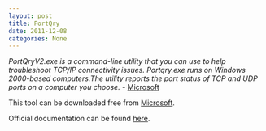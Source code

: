 ```yaml
---
layout: post
title: PortQry
date: 2011-12-08
categories: None
---
```


*PortQryV2.exe is a command-line utility that you can use to help troubleshoot TCP/IP connectivity issues. Portqry.exe runs on Windows 2000-based computers.The utility reports the port status of TCP and UDP ports on a computer you choose.* - <a href="http://www.microsoft.com/download/en/details.aspx?displaylang=en&id=17148" title="portqry" target="_blank">Microsoft</a>  

This tool can be downloaded free from <a href="http://www.microsoft.com/download/en/details.aspx?displaylang=en&id=17148" title="portqry" target="_blank">Microsoft</a>.  

Official documentation can be found <a href="http://technet.microsoft.com/en-us/library/cc776894(v=ws.10).aspx" target="_blank">here</a>.

